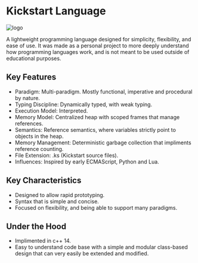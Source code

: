 # Kickstart Language
![logo](https://github.com/user-attachments/assets/5e461442-18d4-4039-8be2-b96e0000ceed)

A lightweight programming language designed for simplicity, flexibility, and ease of use. It was made as a personal project to more deeply understand how programming languages work, and is not meant to be used outside of educational purposes.
## Key Features
- Paradigm: Multi-paradigm. Mostly functional, imperative and procedural by nature.
- Typing Discipline: Dynamically typed, with weak typing.
- Execution Model: Interpreted.
- Memory Model: Centralized heap with scoped frames that manage references.
- Semantics: Reference semantics, where variables strictly point to objects in the heap.
- Memory Management: Deterministic garbage collection that impliments reference counting.
- File Extension: .ks (Kickstart source files).
- Influences: Inspired by early ECMAScript, Python and Lua.
## Key Characteristics
- Designed to allow rapid prototyping.
- Syntax that is simple and concise.
- Focused on flexibility, and being able to support many paradigms.
## Under the Hood
- Implimented in c++ 14.
- Easy to understand code base with a simple and modular class-based design that can very easily be extended and modified.
